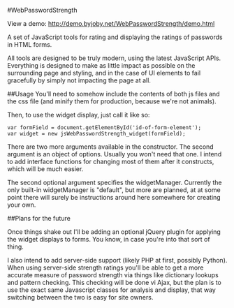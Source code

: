 #WebPasswordStrength

View a demo: http://demo.byjoby.net/WebPasswordStrength/demo.html

A set of JavaScript tools for rating and displaying the ratings of passwords in HTML forms.

All tools are designed to be truly modern, using the latest JavaScript APIs. Everything is designed to make as little impact as possible on the surrounding page and styling, and in the case of UI elements to fail gracefully by simply not impacting the page at all.

##Usage
You'll need to somehow include the contents of both js files and the css file (and minify them for production, because we're not animals).

Then, to use the widget display, just call it like so:

	var formField = document.getElementById('id-of-form-element');
	var widget = new jsWebPasswordStrength_widget(formField);

There are two more arguments available in the constructor. The second argument is an object of options. Usually you won't need that one. I intend to add interface functions for changing most of them after it constructs, which will be much easier.

The second optional argument specifies the widgetManager. Currently the only built-in widgetManager is "default", but more are planned, at at some point there will surely be instructions around here somewhere for creating your own.

##Plans for the future

Once things shake out I'll be adding an optional jQuery plugin for applying the widget displays to forms. You know, in case you're into that sort of thing.

I also intend to add server-side support (likely PHP at first, possibly Python). When using server-side strength ratings you'll be able to get a more accurate measure of password strength via things like dictionary lookups and pattern checking. This checking will be done vi Ajax, but the plan is to use the exact same Javascript classes for analysis and display, that way switching between the two is easy for site owners.
